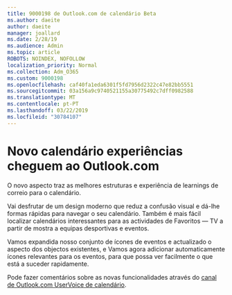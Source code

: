 ```yaml
---
title: 9000198 de Outlook.com de calendário Beta
ms.author: daeite
author: daeite
manager: joallard
ms.date: 2/28/19
ms.audience: Admin
ms.topic: article
ROBOTS: NOINDEX, NOFOLLOW
localization_priority: Normal
ms.collection: Adm_O365
ms.custom: 9000198
ms.openlocfilehash: caf40fa1eda6301f5fd7956d2322c47e82bb5551
ms.sourcegitcommit: 03a156a9c9740521155a30775492c7dff0982588
ms.translationtype: MT
ms.contentlocale: pt-PT
ms.lasthandoff: 03/22/2019
ms.locfileid: "30784107"
---
```

# <a name="new-calendar-experiences-coming-to-outlookcom"></a>Novo calendário experiências cheguem ao Outlook.com

O novo aspecto traz as melhores estruturas e experiência de learnings de correio para o calendário.

Vai desfrutar de um design moderno que reduz a confusão visual e dá-lhe formas rápidas para navegar o seu calendário. Também é mais fácil localizar calendários interessantes para as actividades de Favoritos — TV a partir de mostra a equipas desportivas e eventos.

Vamos expandida nosso conjunto de ícones de eventos e actualizado o aspecto dos objectos existentes, e Vamos agora adicionar automaticamente ícones relevantes para os eventos, para que possa ver facilmente o que está a suceder rapidamente.

Pode fazer comentários sobre as novas funcionalidades através do [canal de Outlook.com UserVoice de calendário](https://outlook.uservoice.com/forums/601444-new-experiences-in-outlook-com?category_id=209197).